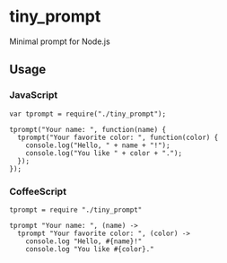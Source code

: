 tiny_prompt
===========

Minimal prompt for Node.js

Usage
-----

### JavaScript

    var tprompt = require("./tiny_prompt");

    tprompt("Your name: ", function(name) {
      tprompt("Your favorite color: ", function(color) {
        console.log("Hello, " + name + "!");
        console.log("You like " + color + ".");
      });
    });

### CoffeeScript

    tprompt = require "./tiny_prompt"

    tprompt "Your name: ", (name) ->
      tprompt "Your favorite color: ", (color) ->
        console.log "Hello, #{name}!"
        console.log "You like #{color}."

